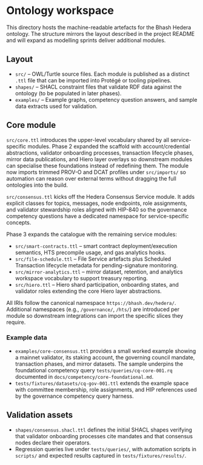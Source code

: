 # Ontology workspace

This directory hosts the machine-readable artefacts for the Bhash Hedera ontology.  The structure mirrors the layout described
in the project README and will expand as modelling sprints deliver additional modules.

## Layout

- `src/` – OWL/Turtle source files.  Each module is published as a distinct `.ttl` file that can be imported into Protégé or
  tooling pipelines.
- `shapes/` – SHACL constraint files that validate RDF data against the ontology (to be populated in later phases).
- `examples/` – Example graphs, competency question answers, and sample data extracts used for validation.

## Core module

`src/core.ttl` introduces the upper-level vocabulary shared by all service-specific modules.  Phase 2 expanded the scaffold
with account/credential abstractions, validator onboarding processes, transaction lifecycle phases, mirror data publications,
and Hiero layer overlays so downstream modules can specialise these foundations instead of redefining them.  The module now imports trimmed PROV-O and DCAT profiles under `src/imports/` so automation can reason over external terms without dragging the full ontologies into the build.

`src/consensus.ttl` kicks off the Hedera Consensus Service module.  It adds explicit classes for topics, messages, node endpoints, role assignments, and validator stewardship roles aligned with HIP-840 so the governance competency questions have a dedicated namespace for service-specific concepts.

Phase 3 expands the catalogue with the remaining service modules:

- `src/smart-contracts.ttl` – smart contract deployment/execution semantics, HTS precompile usage, and gas analytics hooks.
- `src/file-schedule.ttl` – File Service artefacts plus Scheduled Transaction lifecycle metadata for pending-signature monitoring.
- `src/mirror-analytics.ttl` – mirror dataset, retention, and analytics workspace vocabulary to support treasury reporting.
- `src/hiero.ttl` – Hiero shard participation, onboarding states, and validator roles extending the core Hiero layer abstractions.

All IRIs follow the canonical namespace `https://bhash.dev/hedera/`.  Additional namespaces (e.g., `/governance/`, `/hts/`)
are introduced per module so downstream integrations can import the specific slices they require.

### Example data

- `examples/core-consensus.ttl` provides a small worked example showing a mainnet validator, its staking account, the governing
  council mandate, transaction phases, and mirror datasets.  The sample underpins the foundational competency query
  `tests/queries/cq-core-001.rq` documented in `docs/competency/core-foundational.md`.
- `tests/fixtures/datasets/cq-gov-001.ttl` extends the example space with committee membership, role assignments, and HIP references used by the governance competency query harness.

## Validation assets

- `shapes/consensus.shacl.ttl` defines the initial SHACL shapes verifying that validator onboarding processes cite mandates and that consensus nodes declare their operators.
- Regression queries live under `tests/queries/`, with automation scripts in `scripts/` and expected results captured in `tests/fixtures/results/`.
